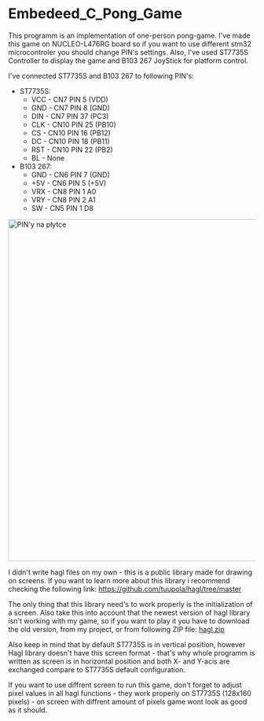 # Embedeed_C_Pong_Game
This programm is an implementation of one-person pong-game. I've made this game on NUCLEO-L476RG board so if you want to use different stm32 microcontroler you should change PIN's settings. Also, I've used ST7735S Controller to display the game and B103 267 JoyStick for platform control.

I've connected ST7735S and B103 267 to following PIN's:
- ST7735S:
    - VCC - CN7 PIN 5 (VDD)
    - GND - CN7 PIN 8 (GND)
    - DIN - CN7 PIN 37 (PC3)
    - CLK - CN10 PIN 25 (PB10)
    - CS - CN10 PIN 16 (PB12)
    - DC - CN10 PIN 18 (PB11)
    - RST - CN10 PIN 22 (PB2)
    - BL - None
- B103 267:
    - GND - CN6 PIN 7 (GND)
    - +5V - CN6 PIN 5 (+5V)
    - VRX - CN8 PIN 1 A0
    - VRY - CN8 PIN 2 A1
    - SW - CN5 PIN 1 D8
<img width="720" height="695" alt="PIN'y na płytce" src="https://github.com/user-attachments/assets/ca1805b4-aa08-473d-ab77-76a94867bcfa" />

I didn't write hagl files on my own - this is a public library made for drawing on screens. If you want to learn more about this library i recommend checking the following link: https://github.com/tuupola/hagl/tree/master

The only thing that this library need's to work properly is the initialization of a screen. Also take this into account that the newest version of hagl library isn't working with my game, so if you want to play it you have to download the old version, from my project, or from following ZIP file:
[hagl.zip](https://github.com/user-attachments/files/21729362/hagl.zip)

Also keep in mind that by default ST7735S is in vertical position, however Hagl library doesn't have this screen format - that's why whole programm is written as screen is in horizontal position and both X- and Y-acis are exchanged compare to ST7735S default configuration.

If you want to use diffrent screen to run this game, don't forget to adjust pixel values in all hagl functions - they work properly on ST7735S (128x160 pixels) - on screen with diffrent amount of pixels game wont look as good as it should. 
